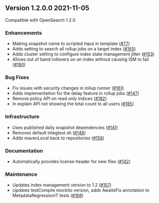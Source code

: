 ## Version 1.2.0.0 2021-11-05

Compatible with OpenSearch 1.2.0

### Enhancements

* Making snapshot name to scripted input in template ([#77](https://github.com/opensearch-project/index-management/pull/77))
* Adds setting to search all rollup jobs on a target index ([#165](https://github.com/opensearch-project/index-management/pull/165))
* Adds cluster setting to configure index state management jitter ([#153](https://github.com/opensearch-project/index-management/pull/153))
* Allows out of band rollovers on an index without causing ISM to fail ([#180](https://github.com/opensearch-project/index-management/pull/180))

### Bug Fixes

* Fix issues with security changes in rollup runner ([#161](https://github.com/opensearch-project/index-management/pull/161))
* Adds implementation for the delay feature in rollup jobs ([#147](https://github.com/opensearch-project/index-management/pull/147))
* Remove policy API on read only indices ([#182](https://github.com/opensearch-project/index-management/pull/182))
* In explain API not showing the total count to all users ([#185](https://github.com/opensearch-project/index-management/pull/185))

### Infrastructure

* Uses published daily snapshot dependencies ([#141](https://github.com/opensearch-project/index-management/pull/141))
* Removes default integtest.sh ([#148](https://github.com/opensearch-project/index-management/pull/148))
* Adds mavenLocal back to repositories ([#158](https://github.com/opensearch-project/index-management/pull/158))

### Documentation

* Automatically provides license header for new files ([#142](https://github.com/opensearch-project/index-management/pull/142))

### Maintenance

* Updates index management version to 1.2 ([#157](https://github.com/opensearch-project/index-management/pull/157))
* Updates testCompile mockito version, adds AwaitsFix annotation to MetadataRegressionIT tests ([#168](https://github.com/opensearch-project/index-management/pull/168))
